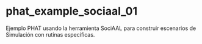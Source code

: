 # phat_example_sociaal_01
Ejemplo PHAT usando la herramienta SociAAL para construir escenarios de Simulación con rutinas específicas.
